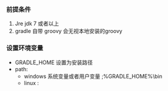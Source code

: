 ### 前提条件
1. Jre jdk 7 或者以上
2. gradle 自带 groovy 会无视本地安装的groovy
### 设置环境变量
- GRADLE_HOME 设置为安装路径
- path:
  - windows 系统变量或者用户变量 ;%GRADLE_HOME%\bin
  - linux :
